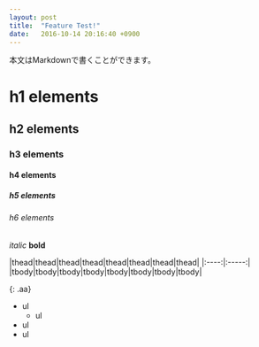 ```yaml
---
layout: post
title:  "Feature Test!"
date:   2016-10-14 20:16:40 +0900
---
```

本文はMarkdownで書くことができます。  
# h1 elements
## h2 elements
### h3 elements
#### h4 elements
##### h5 elements
###### h6 elements

*italic*
**bold**

|thead|thead|thead|thead|thead|thead|thead|thead|
|:----:|:-----:|
|tbody|tbody|tbody|tbody|tbody|tbody|tbody|tbody|

{: .aa}
- ul
  - ul
- ul
- ul
